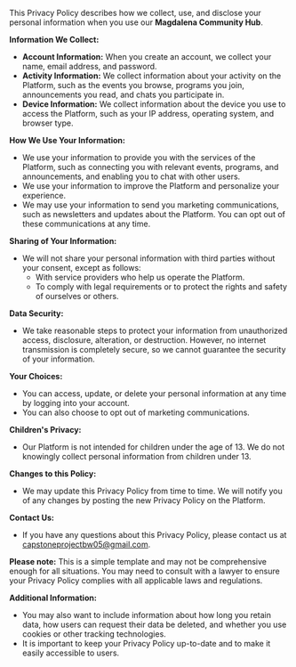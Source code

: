 This Privacy Policy describes how we collect, use, and disclose your personal information when you use our **Magdalena Community Hub**.


**Information We Collect:**

- **Account Information:** When you create an account, we collect your name, email address, and password.
- **Activity Information:** We collect information about your activity on the Platform, such as the events you browse, programs you join, announcements you read, and chats you participate in.
- **Device Information:** We collect information about the device you use to access the Platform, such as your IP address, operating system, and browser type.
  
**How We Use Your Information:**

- We use your information to provide you with the services of the Platform, such as connecting you with relevant events, programs, and announcements, and enabling you to chat with other users.
- We use your information to improve the Platform and personalize your experience.
- We may use your information to send you marketing communications, such as newsletters and updates about the Platform. You can opt out of these communications at any time.

**Sharing of Your Information:**

- We will not share your personal information with third parties without your consent, except as follows:
  + With service providers who help us operate the Platform.
  + To comply with legal requirements or to protect the rights and safety of ourselves or others.
    
**Data Security:**

- We take reasonable steps to protect your information from unauthorized access, disclosure, alteration, or destruction.
However, no internet transmission is completely secure, so we cannot guarantee the security of your information.

**Your Choices:**

- You can access, update, or delete your personal information at any time by logging into your account.
- You can also choose to opt out of marketing communications.

**Children's Privacy:**

- Our Platform is not intended for children under the age of 13. We do not knowingly collect personal information from children under 13.

**Changes to this Policy:**

- We may update this Privacy Policy from time to time. We will notify you of any changes by posting the new Privacy Policy on the Platform.

**Contact Us:**

- If you have any questions about this Privacy Policy, please contact us at capstoneprojectbw05@gmail.com.

**Please note:** This is a simple template and may not be comprehensive enough for all situations. You may need to consult with a lawyer to ensure your Privacy Policy complies with all applicable laws and regulations.

**Additional Information:**

- You may also want to include information about how long you retain data, how users can request their data be deleted, and whether you use cookies or other tracking technologies.
- It is important to keep your Privacy Policy up-to-date and to make it easily accessible to users.

